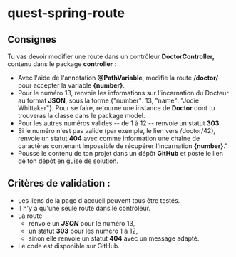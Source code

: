 # quest-spring-route

## Consignes

Tu vas devoir modifier une route dans un contrôleur **DoctorController,** contenu dans le package **controller** :

- Avec l'aide de l'annotation **@PathVariable**, modifie la route **/doctor/** pour accepter la variable **{number}**.
- Pour le numéro 13, renvoie les informations sur l'incarnation du Docteur au format **JSON**, sous la forme {"number": 13, "name": "Jodie Whittaker"}. Pour se faire, retourne une instance de **Doctor** dont tu trouveras la classe dans le package model.
- Pour les autres numéros valides -- de 1 à 12 -- renvoie un statut **303**.
- Si le numéro n'est pas valide (par exemple, le lien vers /doctor/42), renvoie un statut **404** avec comme information une chaîne de caractères contenant Impossible de récupérer l'incarnation **{number}**."
- Pousse le contenu de ton projet dans un dépôt **GitHub** et poste le lien de ton dépôt en guise de solution.


## Critères de validation :

- Les liens de la page d'accueil peuvent tous être testés.
- Il n'y a qu'une seule route dans le contrôleur.
- La route 
  - renvoie un **_JSON_** pour le numéro 13, 
  - un statut **303** pour les numéro 1 à 12, 
  - sinon elle renvoie un statut **404** avec un message adapté.
- Le code est disponible sur GitHub.
